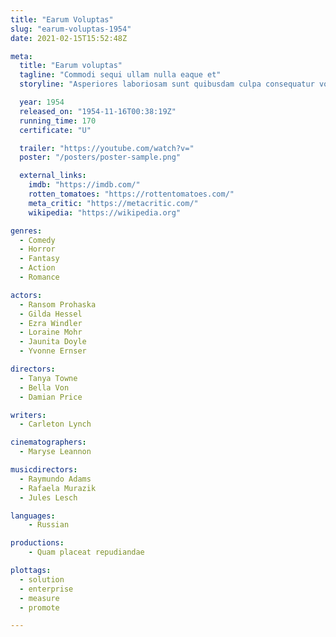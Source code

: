 ```yaml
---
title: "Earum Voluptas"
slug: "earum-voluptas-1954"
date: 2021-02-15T15:52:48Z

meta:
  title: "Earum voluptas"
  tagline: "Commodi sequi ullam nulla eaque et"
  storyline: "Asperiores laboriosam sunt quibusdam culpa consequatur voluptatibus natus nihil facere distinctio minima dolor sapiente aspernatur provident sint suscipit dolorem et corrupti aut sint ut praesentium praesentium voluptatem doloribus omnis"

  year: 1954
  released_on: "1954-11-16T00:38:19Z"
  running_time: 170
  certificate: "U"

  trailer: "https://youtube.com/watch?v="
  poster: "/posters/poster-sample.png"

  external_links:
    imdb: "https://imdb.com/"
    rotten_tomatoes: "https://rottentomatoes.com/"
    meta_critic: "https://metacritic.com/"
    wikipedia: "https://wikipedia.org"

genres:
  - Comedy
  - Horror
  - Fantasy
  - Action
  - Romance

actors:
  - Ransom Prohaska
  - Gilda Hessel
  - Ezra Windler
  - Loraine Mohr
  - Jaunita Doyle
  - Yvonne Ernser

directors:
  - Tanya Towne
  - Bella Von
  - Damian Price

writers:
  - Carleton Lynch

cinematographers:
  - Maryse Leannon

musicdirectors:
  - Raymundo Adams
  - Rafaela Murazik
  - Jules Lesch

languages:
    - Russian

productions:
    - Quam placeat repudiandae

plottags:
  - solution
  - enterprise
  - measure
  - promote

---
```


